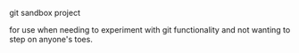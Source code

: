 git sandbox project

for use when needing to experiment with git functionality and not wanting to step on anyone's toes.